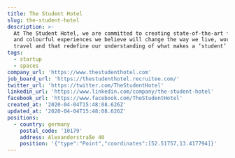 ```yaml
---
title: The Student Hotel
slug: the-student-hotel
description: >-
  At The Student Hotel, we are committed to creating state-of-the-art facilities
  and colourful experiences we believe will change the way we live, work and
  travel and that redefine our understanding of what makes a ‘student’
tags:
  - startup
  - spaces
company_url: 'https://www.thestudenthotel.com'
job_board_url: 'https://thestudenthotel.recruitee.com/'
twitter_url: 'https://twitter.com/TheStudentHotel'
linkedin_url: 'https://www.linkedin.com/company/the-student-hotel'
facebook_url: 'https://www.facebook.com/TheStudentHotel'
created_at: '2020-04-04T15:48:08.626Z'
updated_at: '2020-04-04T15:48:08.626Z'
positions:
  - country: germany
    postal_code: '10179'
    address: Alexanderstraße 40
    position: '{"type":"Point","coordinates":[52.51757,13.417794]}'
---
```


